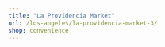 ```yaml
---
title: "La Providencia Market"
url: /los-angeles/la-providencia-market-3/
shop: convenience
---
```

